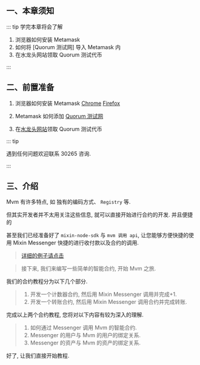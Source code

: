 ## 一、本章须知

::: tip 学完本章将会了解

1. 浏览器如何安装 Metamask
2. 如何将 [Quorum 测试网] 导入 Metamask 内
3. 在水龙头网站领取 Quorum 测试代币

:::

## 二、前置准备

1. 浏览器如何安装 Metamask
   [Chrome](https://chrome.google.com/webstore/detail/metamask/nkbihfbeogaeaoehlefnkodbefgpgknn?hl=zh-CN) [Firefox](https://addons.mozilla.org/zh-CN/firefox/addon/ether-metamask/?utm_source=addons.mozilla.org&utm_medium=referral&utm_content=search)

2. Metamask 如何添加 [Quorum 测试网](/testnet/join)

3. 在[水龙头网站](https://faucet.test.mixinbots.com/)领取 Quorum 测试代币

::: tip

遇到任何问题欢迎联系 30265 咨询.

:::

## 三、介绍

Mvm 有许多特点, 如 独有的编码方式、 `Registry` 等.

但其实开发者并不太用关注这些信息, 就可以直接开始进行合约的开发. 并且便捷的

甚至我们已经准备好了 `mixin-node-sdk` 与 `mvm 调用 api`, 让您能够方便快捷的使用 Mixin Messenger 快捷的进行收付款以及合约的调用.

> [详细的例子请点击](https://github.com/MixinNetwork/bot-api-nodejs-client/blob/main/example/mvm.js)

> 接下来, 我们来编写一些简单的智能合约, 开始 Mvm 之旅.

我们的合约教程分为以下几个部分.

> 1. 开发一个计数器合约, 然后用 Mixin Messenger 调用并完成+1.
> 2. 开发一个转账合约, 然后用 Mixin Messenger 调用合约并完成转账.

完成以上两个合约教程, 您将对以下内容有较为深入的理解.

> 1. 如何通过 Messenger 调用 Mvm 的智能合约.
> 2. Messenger 的用户与 Mvm 的用户的绑定关系.
> 3. Messenger 的资产与 Mvm 的资产的绑定关系.

好了, 让我们直接开始教程.
